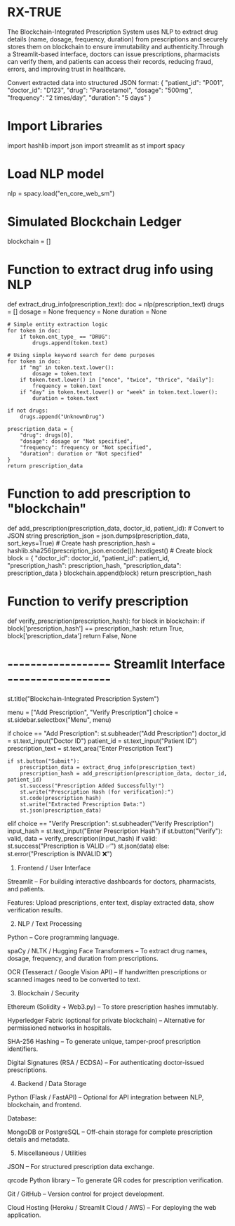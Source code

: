 # RX-TRUE
 The Blockchain-Integrated Prescription System uses NLP to extract drug details (name, dosage, frequency, duration) from prescriptions and securely stores them on blockchain to ensure immutability and authenticity.Through a Streamlit-based interface, doctors can issue prescriptions, pharmacists can verify them, and patients can access their records, reducing fraud, errors, and improving trust in healthcare.

 
Convert extracted data into structured JSON format: 
             {
  "patient_id": "P001",
  "doctor_id": "D123",
  "drug": "Paracetamol",
  "dosage": "500mg",
  "frequency": "2 times/day",
  "duration": "5 days"
}


# Import Libraries
import hashlib
import json
import streamlit as st
import spacy

# Load NLP model
nlp = spacy.load("en_core_web_sm")

# Simulated Blockchain Ledger
blockchain = []

# Function to extract drug info using NLP
def extract_drug_info(prescription_text):
    doc = nlp(prescription_text)
    drugs = []
    dosage = None
    frequency = None
    duration = None

    # Simple entity extraction logic
    for token in doc:
        if token.ent_type_ == "DRUG":
            drugs.append(token.text)

    # Using simple keyword search for demo purposes
    for token in doc:
        if "mg" in token.text.lower():
            dosage = token.text
        if token.text.lower() in ["once", "twice", "thrice", "daily"]:
            frequency = token.text
        if "day" in token.text.lower() or "week" in token.text.lower():
            duration = token.text

    if not drugs:
        drugs.append("UnknownDrug")

    prescription_data = {
        "drug": drugs[0],
        "dosage": dosage or "Not specified",
        "frequency": frequency or "Not specified",
        "duration": duration or "Not specified"
    }
    return prescription_data

# Function to add prescription to "blockchain"
def add_prescription(prescription_data, doctor_id, patient_id):
    # Convert to JSON string
    prescription_json = json.dumps(prescription_data, sort_keys=True)
    # Create hash
    prescription_hash = hashlib.sha256(prescription_json.encode()).hexdigest()
    # Create block
    block = {
        "doctor_id": doctor_id,
        "patient_id": patient_id,
        "prescription_hash": prescription_hash,
        "prescription_data": prescription_data
    }
    blockchain.append(block)
    return prescription_hash

# Function to verify prescription
def verify_prescription(prescription_hash):
    for block in blockchain:
        if block['prescription_hash'] == prescription_hash:
            return True, block['prescription_data']
    return False, None

# ------------------ Streamlit Interface ------------------ #
st.title("Blockchain-Integrated Prescription System")

menu = ["Add Prescription", "Verify Prescription"]
choice = st.sidebar.selectbox("Menu", menu)

if choice == "Add Prescription":
    st.subheader("Add Prescription")
    doctor_id = st.text_input("Doctor ID")
    patient_id = st.text_input("Patient ID")
    prescription_text = st.text_area("Enter Prescription Text")

    if st.button("Submit"):
        prescription_data = extract_drug_info(prescription_text)
        prescription_hash = add_prescription(prescription_data, doctor_id, patient_id)
        st.success("Prescription Added Successfully!")
        st.write("Prescription Hash (for verification):")
        st.code(prescription_hash)
        st.write("Extracted Prescription Data:")
        st.json(prescription_data)

elif choice == "Verify Prescription":
    st.subheader("Verify Prescription")
    input_hash = st.text_input("Enter Prescription Hash")
    if st.button("Verify"):
        valid, data = verify_prescription(input_hash)
        if valid:
            st.success("Prescription is VALID ✅")
            st.json(data)
        else:
            st.error("Prescription is INVALID ❌")
1. Frontend / User Interface

Streamlit – For building interactive dashboards for doctors, pharmacists, and patients.

Features: Upload prescriptions, enter text, display extracted data, show verification results.

2. NLP / Text Processing

Python – Core programming language.

spaCy / NLTK / Hugging Face Transformers – To extract drug names, dosage, frequency, and duration from prescriptions.

OCR (Tesseract / Google Vision API) – If handwritten prescriptions or scanned images need to be converted to text.

3. Blockchain / Security

Ethereum (Solidity + Web3.py) – To store prescription hashes immutably.

Hyperledger Fabric (optional for private blockchain) – Alternative for permissioned networks in hospitals.

SHA-256 Hashing – To generate unique, tamper-proof prescription identifiers.

Digital Signatures (RSA / ECDSA) – For authenticating doctor-issued prescriptions.

4. Backend / Data Storage

Python (Flask / FastAPI) – Optional for API integration between NLP, blockchain, and frontend.

Database:

MongoDB or PostgreSQL – Off-chain storage for complete prescription details and metadata.

5. Miscellaneous / Utilities

JSON – For structured prescription data exchange.

qrcode Python library – To generate QR codes for prescription verification.

Git / GitHub – Version control for project development.

Cloud Hosting (Heroku / Streamlit Cloud / AWS) – For deploying the web application.
